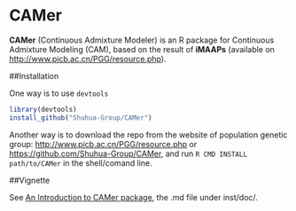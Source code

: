# CAMer

**CAMer** (Continuous Admixture Modeler) is an R package for Continuous Admixture Modeling (CAM), based on the result of **iMAAPs** (available on http://www.picb.ac.cn/PGG/resource.php).

##Installation

One way is to use `devtools`

```r
library(devtools)
install_github("Shuhua-Group/CAMer")
```

Another way is to download the repo from the website of population genetic group: http://www.picb.ac.cn/PGG/resource.php or https://github.com/Shuhua-Group/CAMer, and run `R CMD INSTALL path/to/CAMer` in the shell/comand line.

##Vignette

See [An Introduction to CAMer package](https://github.com/Shuhua-Group/CAMer/blob/master/inst/doc/intro.md), the .md file under inst/doc/.
